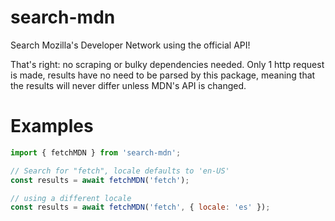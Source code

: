 # search-mdn
 Search Mozilla's Developer Network using the official API!

 That's right: no scraping or bulky dependencies needed. Only 1 http request is made, results have no need to be parsed by this package, meaning that the results will never differ unless MDN's API is changed.

# Examples
```js
import { fetchMDN } from 'search-mdn';

// Search for "fetch", locale defaults to 'en-US'
const results = await fetchMDN('fetch');

// using a different locale
const results = await fetchMDN('fetch', { locale: 'es' });
```